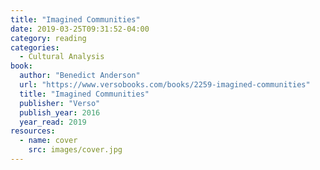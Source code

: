 ```yaml
---
title: "Imagined Communities"
date: 2019-03-25T09:31:52-04:00
category: reading
categories:
  - Cultural Analysis
book:
  author: "Benedict Anderson"
  url: "https://www.versobooks.com/books/2259-imagined-communities"
  title: "Imagined Communities"
  publisher: "Verso"
  publish_year: 2016
  year_read: 2019
resources:
  - name: cover
    src: images/cover.jpg
---
```


